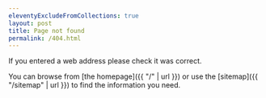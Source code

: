 ```yaml
---
eleventyExcludeFromCollections: true
layout: post
title: Page not found
permalink: /404.html
---
```


If you entered a web address please check it was correct.

You can browse from [the homepage]({{ "/" | url }}) or use the [sitemap]({{ "/sitemap" | url }}) to find the information you need.
